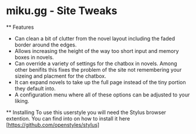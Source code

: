 # miku.gg - Site Tweaks

** Features

- Can clean a bit of clutter from the novel layout including the faded border around the edges.
- Allows increasing the height of the way too short input and memory boxes in novels.
- Can override a variety of settings for the chatbox in novels. Among other benifits this fixes the problem of the site not remembering your sizeing and placment for the chatbox.
- It can expand novels to take up the full page instead of the tiny portion they default into.
- A configuration menu where all of these options can be adjusted to your liking.

** Installing
To use this userstyle you will need the Stylus browser extention.
You can find into on how to install it here [https://github.com/openstyles/stylus]
